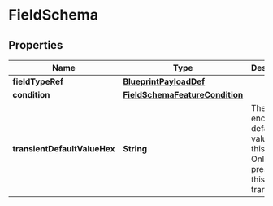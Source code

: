 

# FieldSchema


## Properties

| Name | Type | Description | Notes |
|------------ | ------------- | ------------- | -------------|
|**fieldTypeRef** | [**BlueprintPayloadDef**](BlueprintPayloadDef.md) |  |  |
|**condition** | [**FieldSchemaFeatureCondition**](FieldSchemaFeatureCondition.md) |  |  [optional] |
|**transientDefaultValueHex** | **String** | The hex-encoded default value of this field. Only present if this field is transient. |  [optional] |



